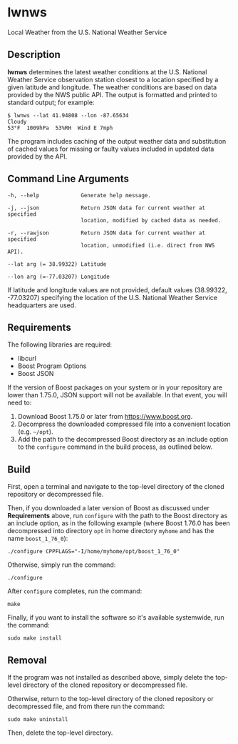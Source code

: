 # lwnws

Local Weather from the U.S. National Weather Service

## Description

**lwnws** determines the latest weather conditions at the U.S. National
Weather Service observation station closest to a location specified by a
given latitude and longitude. The weather conditions are based on data
provided by the NWS public API. The output is formatted and printed to
standard output; for example:

    $ lwnws --lat 41.94808 --lon -87.65634
    Cloudy
    53°F  1009hPa  53%RH  Wind E 7mph

The program includes caching of the output weather data and substitution
of cached values for missing or faulty values included in updated data
provided by the API. 

## Command Line Arguments
    -h, --help             Generate help message.
    
    -j, --json             Return JSON data for current weather at specified
                           location, modified by cached data as needed.
                      
    -r, --rawjson          Return JSON data for current weather at specified
                           location, unmodified (i.e. direct from NWS API).
                      
    --lat arg (= 38.99322) Latitude
    
    --lon arg (=-77.03207) Longitude
  
  If latitude and longitude values are not provided, default values
  (38.99322, -77.03207) specifying the location of the U.S. National
  Weather Service headquarters are used.

## Requirements

The following libraries are required:

* libcurl
* Boost Program Options
* Boost JSON

If the version of Boost packages on your system or in your repository
are lower than 1.75.0, JSON support will not be available. In that
event, you will need to:

1. Download Boost 1.75.0 or later from https://www.boost.org.
2. Decompress the downloaded compressed file into a convenient location
(e.g. `~/opt`).
3. Add the path to the decompressed Boost directory as an include option to
the `configure` command in the build process, as outlined below.

## Build

First, open a terminal and navigate to the top-level directory of the cloned
repository or decompressed file.

Then, if you downloaded a later version of Boost as discussed under
**Requirements** above, run `configure` with the path to the Boost directory as
an include option, as in the following example (where Boost 1.76.0 has been
decompressed into directory `opt` in home directory `myhome` and has the name
`boost_1_76_0`):

    ./configure CPPFLAGS="-I/home/myhome/opt/boost_1_76_0"

Otherwise, simply run the command:

    ./configure

After `configure` completes, run the command:

    make

Finally, if you want to install the software so it's available systemwide,
run the command:

    sudo make install

## Removal

If the program was not installed as described above, simply delete the
top-level directory of the cloned repository or decompressed file.

Otherwise, return to the top-level directory of the cloned repository
or decompressed file, and from there run the command:

    sudo make uninstall

Then, delete the top-level directory.
